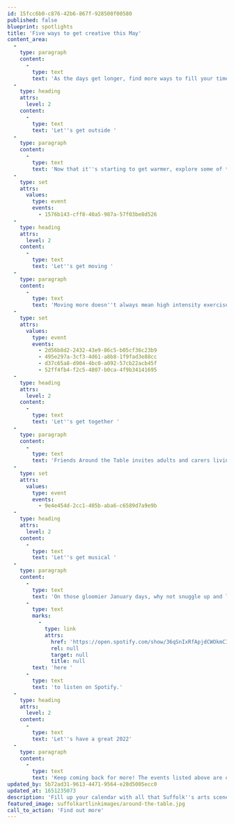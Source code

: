 ```yaml
---
id: 15fcc6b0-c876-42b6-867f-928500f00580
published: false
blueprint: spotlights
title: 'Five ways to get creative this May'
content_area:
  -
    type: paragraph
    content:
      -
        type: text
        text: 'As the days get longer, find more ways to fill your time with our handpicked list of activities taking place for free or at an affordable price across Suffolk this May. Among other things, Suffolk has a rich music scene and various movement activities for whether you''re young or old - or somewhere in-between. Browse through the activities below to find something that suits you. '
  -
    type: heading
    attrs:
      level: 2
    content:
      -
        type: text
        text: 'Let''s get outside '
  -
    type: paragraph
    content:
      -
        type: text
        text: 'Now that it''s starting to get warmer, explore some of the outdoor activities on offer across Suffolk. Just select the ''Nature'' tag on the search page or have a look at what''s below. Everyone is welcome to explore the varied and unique countryside surrounding Kirkley with this wonderful series of sessions run by Suffolk Artlink. Learn, grow, eat and share at these free artist-led sessions centred around Kirkley. '
  -
    type: set
    attrs:
      values:
        type: event
        events:
          - 1576b143-cff8-40a5-987a-57f03be8d526
  -
    type: heading
    attrs:
      level: 2
    content:
      -
        type: text
        text: 'Let''s get moving '
  -
    type: paragraph
    content:
      -
        type: text
        text: 'Moving more doesn''t always mean high intensity exercise. Join professional dance teachers in various towns across Suffolk, including Debenham, Sudbury, Hadleigh and Lowestoft, for a gentle, seated exercise class for over 55s. Gain physical and mental benefits, all with a cup of tea included! '
  -
    type: set
    attrs:
      values:
        type: event
        events:
          - 2d56b8d2-2432-43e9-86c5-b05cf36c23b9
          - 495e297a-3cf3-4d61-a8b8-1f9fad3e88cc
          - d37c65a8-d904-4bc0-a092-57cb22acb45f
          - 52ff4fb4-f2c5-4807-b0ca-4f9b34141695
  -
    type: heading
    attrs:
      level: 2
    content:
      -
        type: text
        text: 'Let''s get together '
  -
    type: paragraph
    content:
      -
        type: text
        text: 'Friends Around the Table invites adults and carers living rurally to gather virtually to discover food, culture and nature in new ways. This wonderful project offers relaxed get-togethers to craft, make and cook every Monday morning throughout January. '
  -
    type: set
    attrs:
      values:
        type: event
        events:
          - 9e4e454d-2cc1-405b-aba6-c6589d7a9e9b
  -
    type: heading
    attrs:
      level: 2
    content:
      -
        type: text
        text: 'Let''s get musical '
  -
    type: paragraph
    content:
      -
        type: text
        text: 'On those gloomier January days, why not snuggle up and listen to Suffolk people telling stories about Suffolk? These laid back conversations weave together a tapestry of Suffolk as a county, perfect for lazy day listening. Click '
      -
        type: text
        marks:
          -
            type: link
            attrs:
              href: 'https://open.spotify.com/show/36qSnIxRfApjdCWOkmCIuy?si=TimTK26PREqiorXgYxQHsg&dl_branch=1&nd=1'
              rel: null
              target: null
              title: null
        text: 'here '
      -
        type: text
        text: 'to listen on Spotify.'
  -
    type: heading
    attrs:
      level: 2
    content:
      -
        type: text
        text: 'Let''s have a great 2022'
  -
    type: paragraph
    content:
      -
        type: text
        text: 'Keep coming back for more! The events listed above are only a taster of the incredible selection of activities available across Let''s Get Creative which can allow you to do this for little or no cost. Explore our listings page to uncover even more events and activities suitable for you. '
updated_by: 5b72ad31-9613-4471-9564-e28d5005ecc0
updated_at: 1651235073
description: 'Fill up your calendar with all that Suffolk''s arts scene has on offer this May. Whether you want to find a regular class to dance or sing, or you''re looking for an event for one of the long bank holiday weekends, there''s plenty going on. Jump right into our specially selected Spotlight for some of the best activities happening this May.'
featured_image: suffolkartlinkimages/around-the-table.jpg
call_to_action: 'Find out more'
---
```


